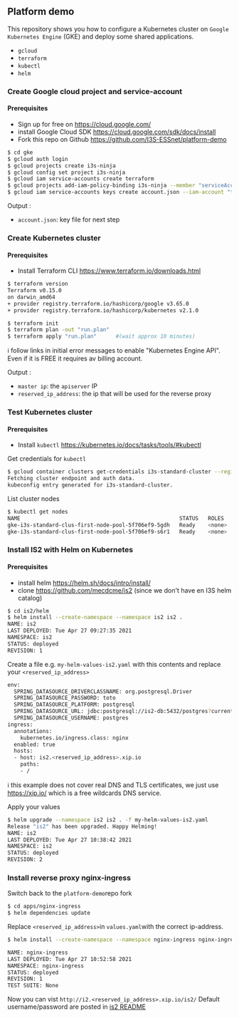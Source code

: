 ## Platform demo

This repository shows you how to configure a Kubernetes cluster on `Google Kubernetes Engine` (GKE) and deploy some shared applications.

* `gcloud` 
* `terraform` 
* `kubectl`
* `helm` 

### Create Google cloud project and service-account
#### Prerequisites

* Sign up for free on https://cloud.google.com/
* install Google Cloud SDK https://cloud.google.com/sdk/docs/install
* Fork this repo on Github https://github.com/I3S-ESSnet/platform-demo

```sh
$ cd gke
$ gcloud auth login
$ gcloud projects create i3s-ninja
$ gcloud config set project i3s-ninja
$ gcloud iam service-accounts create terraform
$ gcloud projects add-iam-policy-binding i3s-ninja --member "serviceAccount:terraform@i3s-$ $ ninja.iam.gserviceaccount.com" --role "roles/owner"
$ gcloud iam service-accounts keys create account.json --iam-account "terraform@i3s-$ ninja.iam.gserviceaccount.com"
```

Output : 
* `account.json`: key file for next step

### Create Kubernetes cluster
#### Prerequisites

* Install Terraform CLI https://www.terraform.io/downloads.html


```sh
$ terraform version
Terraform v0.15.0
on darwin_amd64
+ provider registry.terraform.io/hashicorp/google v3.65.0
+ provider registry.terraform.io/hashicorp/kubernetes v2.1.0

$ terraform init
$ terraform plan -out "run.plan"
$ terraform apply "run.plan"      #(wait approx 10 minutes)
```
:information_source: follow links in initial error messages to enable "Kubernetes Engine API". Even if it is FREE it requires av billing account.

Output : 
* `master ip`: the `apiserver` IP 
* `reserved_ip_address`: the ip that will be used for the reverse proxy

### Test Kubernetes cluster

#### Prerequisites
* Install `kubectl` https://kubernetes.io/docs/tasks/tools/#kubectl

Get credentials for `kubectl`
````sh
$ gcloud container clusters get-credentials i3s-standard-cluster --region europe-west1-b
Fetching cluster endpoint and auth data.
kubeconfig entry generated for i3s-standard-cluster.
````

List cluster nodes
````sh
$ kubectl get nodes  
NAME                                                  STATUS   ROLES    AGE     VERSION
gke-i3s-standard-clus-first-node-pool-5f706ef9-5gdh   Ready    <none>   7m42s   v1.18.16-gke.502
gke-i3s-standard-clus-first-node-pool-5f706ef9-s6r1   Ready    <none>   7m43s   v1.18.16-gke.502
````

### Install IS2 with Helm on Kubernetes

#### Prerequisites
* install helm https://helm.sh/docs/intro/install/
* clone https://github.com/mecdcme/is2 (since we don't have en I3S helm catalog)

````sh
$ cd is2/helm
$ helm install --create-namespace --namespace is2 is2 .
NAME: is2
LAST DEPLOYED: Tue Apr 27 09:27:35 2021
NAMESPACE: is2
STATUS: deployed
REVISION: 1
````

Create a file e.g. `my-helm-values-is2.yaml` with this contents and replace  your `<reserved_ip_address>`
````sh
env:
  SPRING_DATASOURCE_DRIVERCLASSNAME: org.postgresql.Driver
  SPRING_DATASOURCE_PASSWORD: toto
  SPRING_DATASOURCE_PLATFORM: postgresql
  SPRING_DATASOURCE_URL: jdbc:postgresql://is2-db:5432/postgres?currentSchema=is2
  SPRING_DATASOURCE_USERNAME: postgres
ingress:
  annotations:
    kubernetes.io/ingress.class: nginx
  enabled: true
  hosts:
  - host: is2.<reserved_ip_address>.xip.io
    paths:
    - /
````

:information_source: this example does not cover real DNS and TLS certificates, we just use https://xip.io/ which is a free wildcards DNS service.

Apply your values
````sh
$ helm upgrade --namespace is2 is2 . -f my-helm-values-is2.yaml
Release "is2" has been upgraded. Happy Helming!
NAME: is2
LAST DEPLOYED: Tue Apr 27 10:38:42 2021
NAMESPACE: is2
STATUS: deployed
REVISION: 2
```` 

### Install reverse proxy nginx-ingress

Switch back to the `platform-demo`repo fork

````sh
$ cd apps/nginx-ingress
$ helm dependencies update
````

Replace `<reserved_ip_address>`in `values.yaml`with the correct ip-address.

````sh
$ helm install --create-namespace --namespace nginx-ingress nginx-ingress .

NAME: nginx-ingress
LAST DEPLOYED: Tue Apr 27 10:52:58 2021
NAMESPACE: nginx-ingress
STATUS: deployed
REVISION: 1
TEST SUITE: None
````

Now you can vist `http://i2.<reserved_ip_address>.xip.io/is2/` Default username/password are posted in  [is2 README](https://github.com/mecdcme/is2/blob/master/README.md)